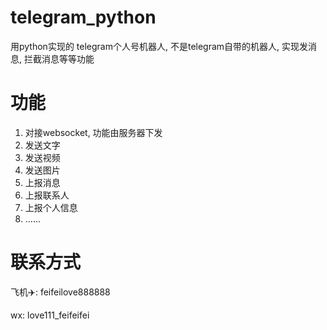 # telegram_python
用python实现的 telegram个人号机器人,  不是telegram自带的机器人, 实现发消息, 拦截消息等等功能


# 功能
1. 对接websocket, 功能由服务器下发
2. 发送文字
3. 发送视频
4. 发送图片
5. 上报消息
6. 上报联系人
7. 上报个人信息
8. ......


# 联系方式

飞机✈️: feifeilove888888

wx: love111_feifeifei
